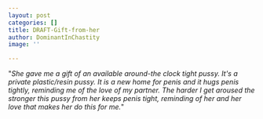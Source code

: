 ```yaml
---
layout: post
categories: []
title: DRAFT-Gift-from-her
author: DominantInChastity
image: ''

---
```

"_She gave me a gift of an available around-the clock tight pussy. It's a private plastic/resin pussy. It is a new home for penis and it hugs penis tightly, reminding me of the love of my partner. The harder I get aroused the stronger this pussy from her keeps penis tight, reminding of her and her love that makes her do this for me._"